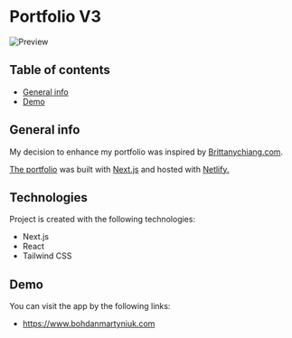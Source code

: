 # Portfolio V3

![Preview](https://res.cloudinary.com/koruja/image/upload/v1700256055/portfolio/Bohdan_pspg7i.jpg)

## Table of contents

- [General info](#general-info)
- [Demo](#demo)

## General info

<p align="left">
  
 My decision to enhance my portfolio was inspired by
  <a href="https://brittanychiang.com" target="_blank">Brittanychiang.com</a>. 
  </br>

<a href="https://www.bohdanmartyniuk.com" target="_blank">The portfolio</a> was built with <a href="https://nextjs.org" target="_blank">Next.js</a> and hosted with <a href="https://www.netlify.com/" target="_blank">Netlify.
</a>

</p>

## Technologies

Project is created with the following technologies:

- Next.js
- React
- Tailwind CSS

## Demo

You can visit the app by the following links:

- https://www.bohdanmartyniuk.com
